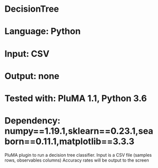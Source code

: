 # DecisionTree
# Language: Python
# Input: CSV 
# Output: none
# Tested with: PluMA 1.1, Python 3.6
# Dependency: numpy==1.19.1,sklearn==0.23.1,seaborn==0.11.1,matplotlib==3.3.3

PluMA plugin to run a decision tree classifier.
Input is a CSV file (samples rows, observables columns)
Accuracy rates will be output to the screen
